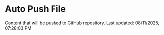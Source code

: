 # Auto Push File

Content that will be pushed to GitHub repository.
Last updated: 08/11/2025, 07:28:03 PM